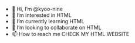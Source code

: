 - 👋 Hi, I’m @kyoo-nine
- 👀 I’m interested in HTML
- 🌱 I’m currently learning HTML
- 💞️ I’m looking to collaborate on HTML
- 📫 How to reach me CHECK MY HTML WEBSITE

<!---
kyoo-nine/kyoo-nine is a ✨ special ✨ repository because its `README.md` (this file) appears on your GitHub profile.
You can click the Preview link to take a look at your changes.
--->
